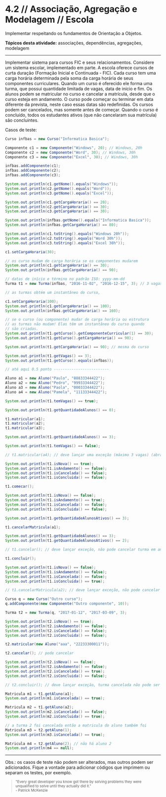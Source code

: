 # 4.2 // Associação, Agregação e Modelagem // Escola


Implementar respeitando os fundamentos de Orientação a Objetos.

**Tópicos desta atividade:** associações, dependências, agregações, modelagem

---

Implementar sistema para cursos FIC e seus relacionamentos. Considere um sistema escolar, implementado em parte. A escola oferece cursos de curta duração (Formação Inicial e Continuada - FIC). Cada curso tem uma carga horária determinada pela soma da carga horária de seus componentes curriculares. Quando um curso é oferecido ele forma uma turma, que possui quantidade limitada de vagas, data de início e fim. Os alunos podem se matricular no curso e cancelar a matrícula, desde que o curso esteja em andamento. O curso pode começar ou terminar em data diferente da prevista, neste caso essas datas são redefinidas. Os cursos podem ser cancelados, mas somente antes de começar. Quando o curso é concluído, todos os estudantes ativos (que não cancelaram sua matrícula) são concluintes.

Casos de teste:

```java
Curso infbas = new Curso("Informatica Basica");

Componente c1 = new Componente("Windows", 20); // Windows, 20h
Componente c2 = new Componente("Word", 30); // Windows, 30h
Componente c3 = new Componente("Excel", 30); // Windows, 30h

infbas.addComponente(c1);
infbas.addComponente(c2);
infbas.addComponente(c3);

System.out.println(c1.getNome().equals("Windows"));
System.out.println(c2.getNome().equals("Word"));
System.out.println(c3.getNome().equals("Excel"));

System.out.println(c1.getCargaHoraria() == 20);
System.out.println(c2.getCargaHoraria() == 30);
System.out.println(c3.getCargaHoraria() == 30);

System.out.println(infbas.getNome().equals("Informatica Basica"));
System.out.println(infbas.getCargaHoraria() == 80);

System.out.println(c1.toString().equals("Windows 20h"));
System.out.println(c2.toString().equals("Word 30h"));
System.out.println(c3.toString().equals("Excel 30h"));

c1.setCargaHoraria(30);

// os curso mudam de carga horária se os componentes mudarem
System.out.println(c1.getCargaHoraria() == 30);
System.out.println(infbas.getCargaHoraria() == 90);

// datas de início e término no padrão ISO: yyyy-mm-dd
Turma t1 = new Turma(infbas, "2016-11-02", "2016-12-15", 3); // 3 vagas

// as turmas obtém um instantâneo do curso,

c1.setCargaHoraria(100);
System.out.println(c1.getCargaHoraria() == 100);
System.out.println(infbas.getCargaHoraria() == 160);

// se o curso (ou componente) mudar de carga horária ou estrutura
// as turmas não mudam! Elas têm um instantâneo do curso quando
// são criadas.
System.out.println(t1.getCurso().getComponenteCurricular(1) == 30);
System.out.println(t1.getCurso().getCargaHoraria() == 90);

System.out.println(t1.getCargaHoraria() == 90); // mesma do curso

System.out.println(t1.getVagas() == 3);
System.out.println(t1.getCurso().equals(infbas));

// até aqui 0.5 ponto -------------------------

Aluno a1 = new Aluno("Paulo", "88833344422");
Aluno a2 = new Aluno("Pedro", "99933344422");
Aluno a3 = new Aluno("Paola", "00033344422");
Aluno a4 = new Aluno("Pamela", "11133344422");

System.out.println(t1.temVagas() == true);

System.out.println(t1.getQuantidadeAlunos() == 0);

t1.matricular(a1);
t1.matricular(a2);
t1.matricular(a3);

System.out.println(t1.getQuantidadeAlunos() == 3);

System.out.println(t1.temVagas() == false);

// t1.matricular(a4); // deve lançar uma exceção (máximo 3 vagas) (abrace com um try/catch)

System.out.println(t1.isNova() == true);
System.out.println(t1.isAndamento() == false);
System.out.println(t1.isCancelada() == false);
System.out.println(t1.isConcluida() == false);

t1.comecar();

System.out.println(t1.isNova() == false);
System.out.println(t1.isAndamento() == true);
System.out.println(t1.isCancelada() == false);
System.out.println(t1.isConcluida() == false);

System.out.println(t1.getQuantidadeAlunosAtivos() == 3);

t1.cancelarMatricula(a1);

System.out.println(t1.getQuantidadeAlunos() == 3);
System.out.println(t1.getQuantidadeAlunosAtivos() == 2);

// t1.cancelar(); // deve lançar exceção, não pode cancelar turma em andamento

t1.concluir();

System.out.println(t1.isNova() == false);
System.out.println(t1.isAndamento() == false);
System.out.println(t1.isCancelada() == false);
System.out.println(t1.isConcluida() == true);

// t1.cancelarMatricula(a2); // deve lançar exceção, não pode cancelar matrícula se turma concluída

Curso q = new Curso("Outro curso");
q.addComponente(new Componente("Outro componente", 10));

Turma t2 = new Turma(q, "2017-01-12", "2017-03-09", 3);

System.out.println(t2.isNova() == true);
System.out.println(t2.isAndamento() == false);
System.out.println(t2.isCancelada() == false);
System.out.println(t2.isConcluida() == false);

t2.matricular(new Aluno("aaa", "22233300011"));

t2.cancelar(); // pode cancelar

System.out.println(t2.isNova() == false);
System.out.println(t2.isAndamento() == false);
System.out.println(t2.isCancelada() == true);
System.out.println(t2.isConcluida() == false);

// t2.concluir(); // deve lançar exceção, turma cancelada não pode ser concluida

Matricula m1 = t1.getAluno(a1);
System.out.println(m1.isCancelada() == true);

Matricula m2 = t1.getAluno(a2);
System.out.println(m2.isCancelada() == false);
System.out.println(m2.isConcluida() == true);

// a turma 2 foi cancelada então a matricula do aluno também foi
Matricula m3 = t2.getAluno(1);
System.out.println(m3.isCancelada() == true);

Matricula m4 = t2.getAluno(2); // não há aluno 2
System.out.println(m4 == null);
```


---
Obs.: os casos de teste não podem ser alterados, mas outros podem ser adicionados. Fique a vontade para adicionar códigos que imprimem ou separam os testes, por exemplo.

<small>
  <blockquote>
    "Every great developer you know got there by solving problems they were unqualified to solve until they actually did it." <br> - Patrick McKenzie
  </blockquote>
</small>